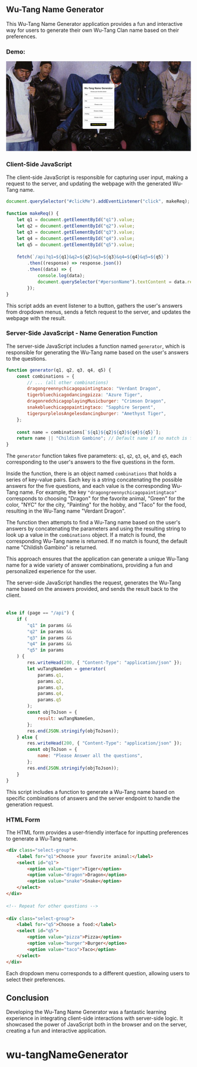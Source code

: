 ## Wu-Tang Name Generator

This Wu-Tang Name Generator application provides a fun and interactive way for users to generate their own Wu-Tang Clan name based on their preferences.

### Demo:

<p align="center">
  <img src="img/Wu.png" alt="Wu-Tang"/>
</p>

### Client-Side JavaScript

The client-side JavaScript is responsible for capturing user input, making a request to the server, and updating the webpage with the generated Wu-Tang name.

```javascript
document.querySelector("#clickMe").addEventListener("click", makeReq);

function makeReq() {
	let q1 = document.getElementById("q1").value;
	let q2 = document.getElementById("q2").value;
	let q3 = document.getElementById("q3").value;
	let q4 = document.getElementById("q4").value;
	let q5 = document.getElementById("q5").value;

	fetch(`/api?q1=${q1}&q2=${q2}&q3=${q3}&q4=${q4}&q5=${q5}`)
		.then((response) => response.json())
		.then((data) => {
			console.log(data);
			document.querySelector("#personName").textContent = data.result;
		});
}
```

This script adds an event listener to a button, gathers the user's answers from dropdown menus, sends a fetch request to the server, and updates the webpage with the result.

### Server-Side JavaScript - Name Generation Function

The server-side JavaScript includes a function named `generator`, which is responsible for generating the Wu-Tang name based on the user's answers to the questions.

```javascript
function generator(q1, q2, q3, q4, q5) {
	const combinations = {
		// ... (all other combinations)
		dragongreennychicagopaintingtaco: "Verdant Dragon",
		tigerbluechicagodancingpizza: "Azure Tiger",
		dragonredchicagoplayingMusicburger: "Crimson Dragon",
		snakebluechicagopaintingtaco: "Sapphire Serpent",
		tigerpurplelosAngelesdancingburger: "Amethyst Tiger",
	};

	const name = combinations[`${q1}${q2}${q3}${q4}${q5}`];
	return name || "Childish Gambino"; // Default name if no match is found
}
```

The `generator` function takes five parameters: `q1`, `q2`, `q3`, `q4`, and `q5`, each corresponding to the user's answers to the five questions in the form.

Inside the function, there is an object named `combinations` that holds a series of key-value pairs. Each key is a string concatenating the possible answers for the five questions, and each value is the corresponding Wu-Tang name. For example, the key `"dragongreennychicagopaintingtaco"` corresponds to choosing "Dragon" for the favorite animal, "Green" for the color, "NYC" for the city, "Painting" for the hobby, and "Taco" for the food, resulting in the Wu-Tang name "Verdant Dragon".

The function then attempts to find a Wu-Tang name based on the user's answers by concatenating the parameters and using the resulting string to look up a value in the `combinations` object. If a match is found, the corresponding Wu-Tang name is returned. If no match is found, the default name "Childish Gambino" is returned.

This approach ensures that the application can generate a unique Wu-Tang name for a wide variety of answer combinations, providing a fun and personalized experience for the user.

The server-side JavaScript handles the request, generates the Wu-Tang name based on the answers provided, and sends the result back to the client.

```javascript

else if (page == "/api") {
	if (
		"q1" in params &&
		"q2" in params &&
		"q3" in params &&
		"q4" in params &&
		"q5" in params
	) {
		res.writeHead(200, { "Content-Type": "application/json" });
		let wuTangNameGen = generator(
			params.q1,
			params.q2,
			params.q3,
			params.q4,
			params.q5
		);
		const objToJson = {
			result: wuTangNameGen,
		};
		res.end(JSON.stringify(objToJson));
	} else {
		res.writeHead(200, { "Content-Type": "application/json" });
		const objToJson = {
			name: "Please Answer all the questions",
		};
		res.end(JSON.stringify(objToJson));
	}
}
```

This script includes a function to generate a Wu-Tang name based on specific combinations of answers and the server endpoint to handle the generation request.

### HTML Form

The HTML form provides a user-friendly interface for inputting preferences to generate a Wu-Tang name.

```html
<div class="select-group">
	<label for="q1">Choose your favorite animal:</label>
	<select id="q1">
		<option value="tiger">Tiger</option>
		<option value="dragon">Dragon</option>
		<option value="snake">Snake</option>
	</select>
</div>

<!-- Repeat for other questions -->

<div class="select-group">
	<label for="q5">Choose a food:</label>
	<select id="q5">
		<option value="pizza">Pizza</option>
		<option value="burger">Burger</option>
		<option value="taco">Taco</option>
	</select>
</div>
```

Each dropdown menu corresponds to a different question, allowing users to select their preferences.

## Conclusion

Developing the Wu-Tang Name Generator was a fantastic learning experience in integrating client-side interactions with server-side logic. It showcased the power of JavaScript both in the browser and on the server, creating a fun and interactive application.

# wu-tangNameGenerator

